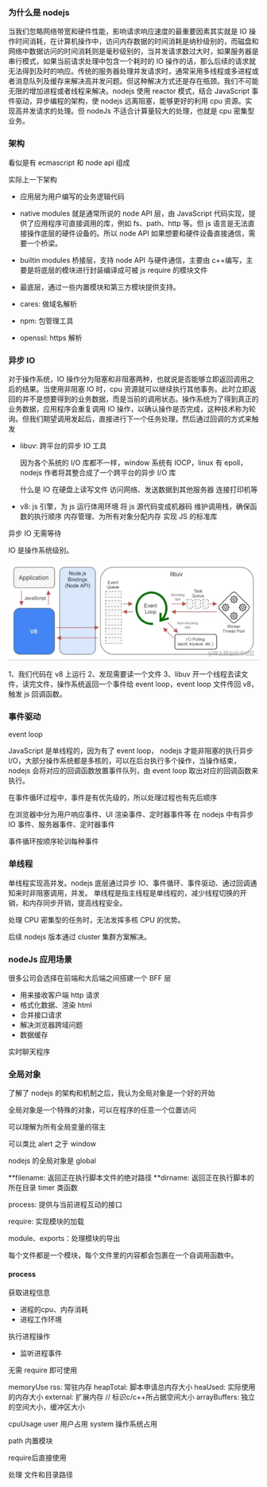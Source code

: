 ### 为什么是 nodejs

当我们忽略网络带宽和硬件性能，影响请求响应速度的最重要因素其实就是 IO 操作时间消耗，在计算机操作中，访问内存数据的时间消耗是纳秒级别的，而磁盘和网络中数据访问的时间消耗则是毫秒级别的，当并发请求数过大时，如果服务器是串行模式，如果当前请求处理中包含一个耗时的 IO 操作的话，那么后续的请求就无法得到及时的响应。传统的服务器处理并发请求时，通常采用多线程或多进程或者消息队列及缓存来解决高并发问题。但这种解决方式还是存在瓶颈。我们不可能无限的增加进程或者线程来解决。nodejs 使用 reactor 模式，结合 JavaScript 事件驱动，异步编程的架构，使 nodejs 远离阻塞，能够更好的利用 cpu 资源。实现高并发请求的处理。但 nodeJs 不适合计算量较大的处理，也就是 cpu 密集型业务。

### 架构

看似是有 ecmascript 和 node api 组成

实际上一下架构

- 应用层为用户编写的业务逻辑代码
- native modules 就是通常所说的 node API 层，由 JavaScript 代码实现，提供了应用程序可直接调用的库，例如 fs、path、http 等。但 js 语言是无法直接操作底层的硬件设备的。所以 node API 如果想要和硬件设备直接通信，需要一个桥梁。
- builtin modules 桥接层，支持 node API 与硬件通信，主要由 c++编写，主要是将底层的模块进行封装编译成可被 js require 的模块文件

- 最底层，通过一些内置模块和第三方模块提供支持。

- cares: 做域名解析
- npm: 包管理工具
- openssl: https 解析

### 异步 IO

对于操作系统，IO 操作分为阻塞和非阻塞两种，也就说是否能够立即返回调用之后的结果。当使用非阻塞 IO 时，cpu 资源就可以继续执行其他事务。此时立即返回的并不是想要得到的业务数据，而是当前的调用状态。操作系统为了得到真正的业务数据，应用程序会重复调用 IO 操作，以确认操作是否完成，这种技术称为轮询。但我们期望调用发起后，直接进行下一个任务处理，然后通过回调的方式来触发

- libuv: 跨平台的异步 IO 工具

  因为各个系统的 I/O 库都不一样，window 系统有 IOCP，linux 有 epoll，nodejs 作者将其整合成了一个跨平台的异步 I/O 库

  什么是 IO
  在硬盘上读写文件
  访问网络、发送数据到其他服务器
  连接打印机等

- v8: js 引擎，为 js 运行体用环境
  将 js 源代码变成机器码
  维护调用栈，确保函数的执行顺序
  内存管理、为所有对象分配内存
  实现 JS 的标准库

异步 IO 无需等待

IO 是操作系统级别。

![alt text](image.png)

1、我们代码在 v8 上运行
2、发现需要读一个文件
3、libuv 开一个线程去读文件，读完文件，操作系统返回一个事件给 event loop，event loop 文件传回 v8，触发 js 回调函数。

### 事件驱动

event loop

JavaScript 是单线程的，因为有了 event loop， nodejs 才能非阻塞的执行异步 I/O，大部分操作系统都是多核的，可以在后台执行多个操作，当操作结束，nodejs 会将对应的回调函数放置事件队列，由 event loop 取出对应的回调函数来执行。

在事件循环过程中，事件是有优先级的，所以处理过程也有先后顺序

在浏览器中分为用户响应事件、UI 渲染事件、定时器事件等
在 nodejs 中有异步 IO 事件、服务器事件、定时器事件

事件循环按顺序轮训每种事件

### 单线程

单线程实现高并发。nodejs 底层通过异步 IO、事件循环、事件驱动、通过回调通知来时非阻塞调用，并发。
单线程是指主线程是单线程的，减少线程切换的开销，和内存同步开销，提高线程安全。

处理 CPU 密集型的任务时，无法发挥多核 CPU 的优势。

后续 nodejs 版本通过 cluster 集群方案解决。

### nodeJs 应用场景

很多公司会选择在前端和大后端之间搭建一个 BFF 层

- 用来接收客户端 http 请求
- 格式化数据、渲染 html
- 合并接口请求
- 解决浏览器跨域问题
- 数据缓存

实时聊天程序

### 全局对象

了解了 nodejs 的架构和机制之后，我认为全局对象是一个好的开始

全局对象是一个特殊的对象，可以在程序的任意一个位置访问

可以理解为所有全局变量的宿主

可以类比 alert 之于 window

nodejs 的全局对象是 global

**filename: 返回正在执行脚本文件的绝对路径
**dirname: 返回正在执行脚本的所在目录
timer 类函数

process: 提供与当前进程互动的接口

require: 实现模块的加载

module、exports：处理模块的导出

每个文件都是一个模块，每个文件里的内容都会包裹在一个自调用函数中。

#### process

获取进程信息
  - 进程的cpu、内存消耗
  - 进程工作环境

执行进程操作
  - 监听进程事件

无需 require 即可使用

memoryUse
rss: 常驻内存
heapTotal: 脚本申请总内存大小
heaUsed: 实际使用的内存大小
external: 扩展内存 // 标识c/c++所占据空间大小
arrayBuffers: 独立的空间大小，缓冲区大小

cpuUsage
user 用户占用
system 操作系统占用


path 内置模块

require后直接使用

处理 文件和目录路径



